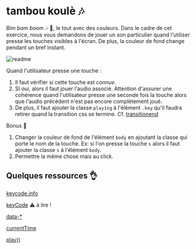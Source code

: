 # tambou koulè 🎶

*Bim bam boom* 🎶 🎵, le tout avec des couleurs. Dans le cadre de cet exercice, nous vous demandons de jouer un son particulier quand l'utiliser presse les touches visibles à l'écran. De plus, la couleur de fond change pendant un bref instant. 



![readme](./readme.gif)





Quand l'utilisateur presse une touche  : 

1. Il faut vérifier si cette touche est *connue*. 
2. SI oui, alors il faut jouer l'audio associé. Attention d'assurer une cohérence quand l'utilisateur presse une seconde fois la touche alors que l'audio précédent n'est pas encore complètement joué. 
3. De plus, il faut ajouter la classe `playing` à l'élément `.key` qu'il faudra retirer quand la transition css se termine.  Cf. [transitionend](https://developer.mozilla.org/fr/docs/Web/Events/transitionend) 



Bonus 🥳

1. Changer la couleur de fond de l'élément `body` en ajoutant la classe qui porte le nom de la touche. Ex: si l'on presse la touche  `s` alors il faut ajouter la classe `s` à l'élément `body`.
2. Permettre la même chose mais au click.





## Quelques ressources 👌

[keycode.info](http://keycode.info) 

[keyCode](https://developer.mozilla.org/en-US/docs/Web/API/KeyboardEvent/keyCode)  ⚠️  à lire ! 

[data-*](https://developer.mozilla.org/fr/docs/Web/HTML/Attributs_universels/data-*)

[currentTime](https://developer.mozilla.org/en-US/docs/Web/API/HTMLMediaElement/currentTime)

[play()](https://developer.mozilla.org/fr/docs/Web/API/HTMLMediaElement/play)
